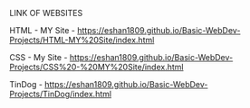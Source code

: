 LINK OF WEBSITES

HTML - MY Site   -  https://eshan1809.github.io/Basic-WebDev-Projects/HTML-MY%20Site/index.html


CSS - My Site    -  https://eshan1809.github.io/Basic-WebDev-Projects/CSS%20-%20MY%20Site/index.html


TinDog           -  https://eshan1809.github.io/Basic-WebDev-Projects/TinDog/index.html
